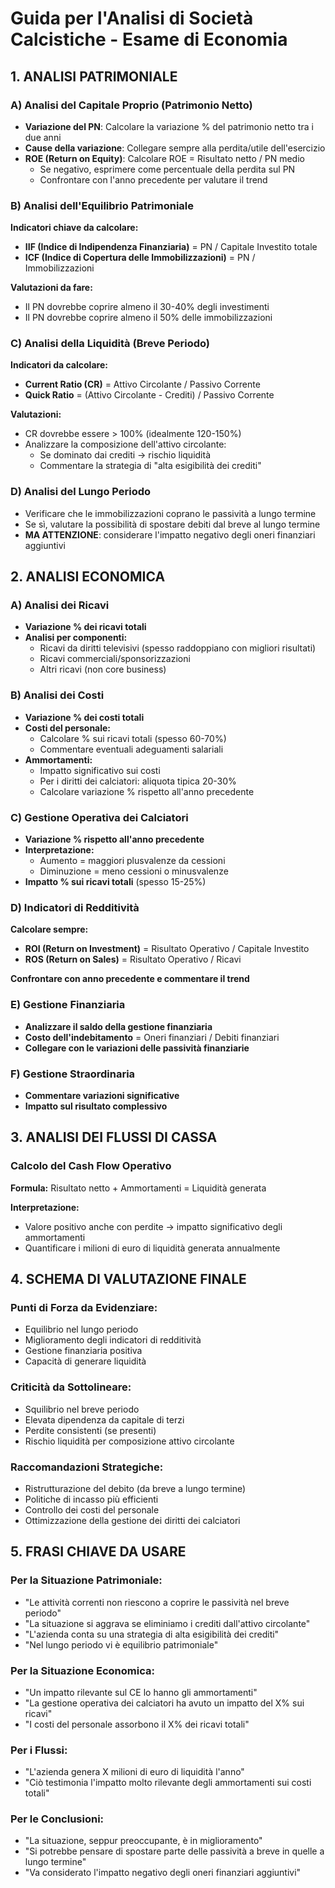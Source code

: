 # Guida per l'Analisi di Società Calcistiche - Esame di Economia

## 1. ANALISI PATRIMONIALE

### A) Analisi del Capitale Proprio (Patrimonio Netto)
- **Variazione del PN**: Calcolare la variazione % del patrimonio netto tra i due anni
- **Cause della variazione**: Collegare sempre alla perdita/utile dell'esercizio
- **ROE (Return on Equity)**: Calcolare ROE = Risultato netto / PN medio
  - Se negativo, esprimere come percentuale della perdita sul PN
  - Confrontare con l'anno precedente per valutare il trend

### B) Analisi dell'Equilibrio Patrimoniale
**Indicatori chiave da calcolare:**
- **IIF (Indice di Indipendenza Finanziaria)** = PN / Capitale Investito totale
- **ICF (Indice di Copertura delle Immobilizzazioni)** = PN / Immobilizzazioni

**Valutazioni da fare:**
- Il PN dovrebbe coprire almeno il 30-40% degli investimenti
- Il PN dovrebbe coprire almeno il 50% delle immobilizzazioni

### C) Analisi della Liquidità (Breve Periodo)
**Indicatori da calcolare:**
- **Current Ratio (CR)** = Attivo Circolante / Passivo Corrente
- **Quick Ratio** = (Attivo Circolante - Crediti) / Passivo Corrente

**Valutazioni:**
- CR dovrebbe essere > 100% (idealmente 120-150%)
- Analizzare la composizione dell'attivo circolante:
  - Se dominato dai crediti → rischio liquidità
  - Commentare la strategia di "alta esigibilità dei crediti"

### D) Analisi del Lungo Periodo
- Verificare che le immobilizzazioni coprano le passività a lungo termine
- Se sì, valutare la possibilità di spostare debiti dal breve al lungo termine
- **MA ATTENZIONE**: considerare l'impatto negativo degli oneri finanziari aggiuntivi

## 2. ANALISI ECONOMICA

### A) Analisi dei Ricavi
- **Variazione % dei ricavi totali**
- **Analisi per componenti:**
  - Ricavi da diritti televisivi (spesso raddoppiano con migliori risultati)
  - Ricavi commerciali/sponsorizzazioni
  - Altri ricavi (non core business)

### B) Analisi dei Costi
- **Variazione % dei costi totali**
- **Costi del personale:**
  - Calcolare % sui ricavi totali (spesso 60-70%)
  - Commentare eventuali adeguamenti salariali
- **Ammortamenti:**
  - Impatto significativo sui costi
  - Per i diritti dei calciatori: aliquota tipica 20-30%
  - Calcolare variazione % rispetto all'anno precedente

### C) Gestione Operativa dei Calciatori
- **Variazione % rispetto all'anno precedente**
- **Interpretazione:**
  - Aumento = maggiori plusvalenze da cessioni
  - Diminuzione = meno cessioni o minusvalenze
- **Impatto % sui ricavi totali** (spesso 15-25%)

### D) Indicatori di Redditività
**Calcolare sempre:**
- **ROI (Return on Investment)** = Risultato Operativo / Capitale Investito
- **ROS (Return on Sales)** = Risultato Operativo / Ricavi

**Confrontare con anno precedente e commentare il trend**

### E) Gestione Finanziaria
- **Analizzare il saldo della gestione finanziaria**
- **Costo dell'indebitamento** = Oneri finanziari / Debiti finanziari
- **Collegare con le variazioni delle passività finanziarie**

### F) Gestione Straordinaria
- **Commentare variazioni significative**
- **Impatto sul risultato complessivo**

## 3. ANALISI DEI FLUSSI DI CASSA

### Calcolo del Cash Flow Operativo
**Formula:** Risultato netto + Ammortamenti = Liquidità generata

**Interpretazione:**
- Valore positivo anche con perdite → impatto significativo degli ammortamenti
- Quantificare i milioni di euro di liquidità generata annualmente

## 4. SCHEMA DI VALUTAZIONE FINALE

### Punti di Forza da Evidenziare:
- Equilibrio nel lungo periodo
- Miglioramento degli indicatori di redditività
- Gestione finanziaria positiva
- Capacità di generare liquidità

### Criticità da Sottolineare:
- Squilibrio nel breve periodo
- Elevata dipendenza da capitale di terzi
- Perdite consistenti (se presenti)
- Rischio liquidità per composizione attivo circolante

### Raccomandazioni Strategiche:
- Ristrutturazione del debito (da breve a lungo termine)
- Politiche di incasso più efficienti
- Controllo dei costi del personale
- Ottimizzazione della gestione dei diritti dei calciatori

## 5. FRASI CHIAVE DA USARE

### Per la Situazione Patrimoniale:
- "Le attività correnti non riescono a coprire le passività nel breve periodo"
- "La situazione si aggrava se eliminiamo i crediti dall'attivo circolante"
- "L'azienda conta su una strategia di alta esigibilità dei crediti"
- "Nel lungo periodo vi è equilibrio patrimoniale"

### Per la Situazione Economica:
- "Un impatto rilevante sul CE lo hanno gli ammortamenti"
- "La gestione operativa dei calciatori ha avuto un impatto del X% sui ricavi"
- "I costi del personale assorbono il X% dei ricavi totali"

### Per i Flussi:
- "L'azienda genera X milioni di euro di liquidità l'anno"
- "Ciò testimonia l'impatto molto rilevante degli ammortamenti sui costi totali"

### Per le Conclusioni:
- "La situazione, seppur preoccupante, è in miglioramento"
- "Si potrebbe pensare di spostare parte delle passività a breve in quelle a lungo termine"
- "Va considerato l'impatto negativo degli oneri finanziari aggiuntivi"
